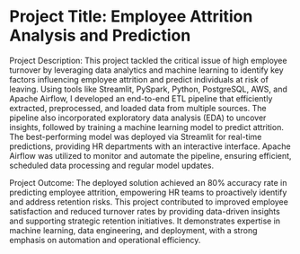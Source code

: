 # Project Title: Employee Attrition Analysis and Prediction
Project Description: This project tackled the critical issue of high employee turnover by leveraging data analytics and machine learning to identify key factors influencing employee attrition and predict individuals at risk of leaving. Using tools like Streamlit, PySpark, Python, PostgreSQL, AWS, and Apache Airflow, I developed an end-to-end ETL pipeline that efficiently extracted, preprocessed, and loaded data from multiple sources. The pipeline also incorporated exploratory data analysis (EDA) to uncover insights, followed by training a machine learning model to predict attrition. The best-performing model was deployed via Streamlit for real-time predictions, providing HR departments with an interactive interface. Apache Airflow was utilized to monitor and automate the pipeline, ensuring efficient, scheduled data processing and regular model updates.

Project Outcome: The deployed solution achieved an 80% accuracy rate in predicting employee attrition, empowering HR teams to proactively identify and address retention risks. This project contributed to improved employee satisfaction and reduced turnover rates by providing data-driven insights and supporting strategic retention initiatives. It demonstrates expertise in machine learning, data engineering, and deployment, with a strong emphasis on automation and operational efficiency.
